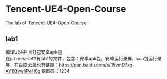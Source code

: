 # Tencent-UE4-Open-Course
The lab of Tencent-UE4-Open-Course  
## lab1
编译UE4并且打包安卓apk包  
在git release中有lab1的文件，包含：安卓apk包，安卓运行录屏，win包运行录屏，在百度云盘也有链接：https://pan.baidu.com/s/15vmD7xg-AY1XfvwIiPeH8g 
提取码：1234
